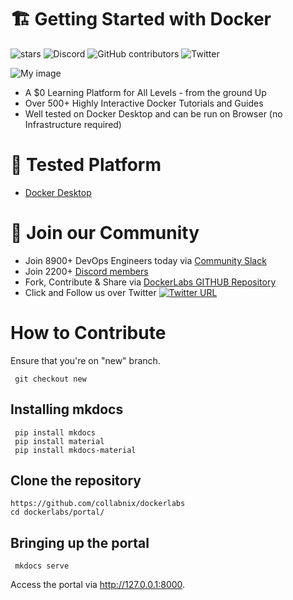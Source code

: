 # 🏗️ Getting Started with Docker 

![stars](https://img.shields.io/github/stars/collabnix/dockerlabs)
![Discord](https://img.shields.io/discord/1020180904129335379)
![GitHub contributors](https://img.shields.io/github/contributors/collabnix/dockerlabs)
![Twitter](https://img.shields.io/twitter/follow/collabnix?style=social)


![My image](https://raw.githubusercontent.com/collabnix/dockerlabs/master/images/dockerlabs.jpeg)

- A $0 Learning Platform for All Levels - from the ground Up
- Over 500+ Highly Interactive Docker Tutorials and Guides
- Well tested on Docker Desktop  and can be run on Browser (no Infrastructure required)


# 🚀 Tested Platform 

- [Docker Desktop](https://www.docker.com/products/docker-desktop)


# 📝 Join our Community

- Join 8900+ DevOps Engineers today via [Community Slack](https://launchpass.com/collabnix)
- Join 2200+ [Discord members](https://discord.gg/QEkCXAXYSe)
- Fork, Contribute & Share via [DockerLabs GITHUB Repository](https://github.com/collabnix/dockerlabs)
-  Click and Follow us over Twitter [![Twitter URL](https://img.shields.io/twitter/url/https/twitter.com/fold_left.svg?style=social&label=Follow%20%40collabnix)](https://twitter.com/collabnix)


# How to Contribute

Ensure that you're on "new" branch.

```
 git checkout new
```

## Installing mkdocs

```
 pip install mkdocs
 pip install material
 pip install mkdocs-material
```


## Clone the repository


```
https://github.com/collabnix/dockerlabs
cd dockerlabs/portal/
```

## Bringing up the portal

```
 mkdocs serve
```

Access the portal via http://127.0.0.1:8000.


